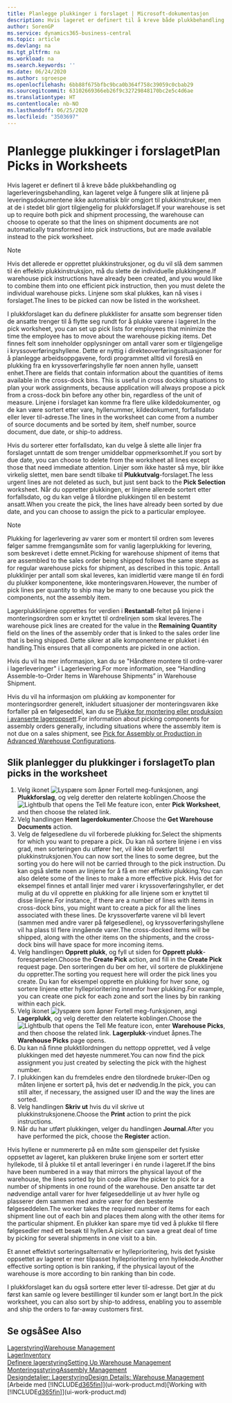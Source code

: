 ```yaml
---
title: Planlegge plukkinger i forslaget | Microsoft-dokumentasjon
description: Hvis lageret er definert til å kreve både plukkbehandling og lagerleveringsbehandling, kan lageret velge å fungere slik at linjene på leveringsdokumentene ikke automatisk blir omgjort til plukkinstrukser, men at de i stedet blir gjort tilgjengelig for plukkforslaget.
author: SorenGP
ms.service: dynamics365-business-central
ms.topic: article
ms.devlang: na
ms.tgt_pltfrm: na
ms.workload: na
ms.search.keywords: ''
ms.date: 06/24/2020
ms.author: sgroespe
ms.openlocfilehash: 6bb88f675bfbc9bca0b364f758c39059c0cbab29
ms.sourcegitcommit: 63102669366eb26f9c32729848170bc2e5c4d6ae
ms.translationtype: HT
ms.contentlocale: nb-NO
ms.lasthandoff: 06/25/2020
ms.locfileid: "3503697"
---
```

# <a name="plan-picks-in-worksheets"></a><span data-ttu-id="7c791-103">Planlegge plukkinger i forslaget</span><span class="sxs-lookup"><span data-stu-id="7c791-103">Plan Picks in Worksheets</span></span>

<span data-ttu-id="7c791-104">Hvis lageret er definert til å kreve både plukkbehandling og lagerleveringsbehandling, kan lageret velge å fungere slik at linjene på leveringsdokumentene ikke automatisk blir omgjort til plukkinstrukser, men at de i stedet blir gjort tilgjengelig for plukkforslaget.</span><span class="sxs-lookup"><span data-stu-id="7c791-104">If your warehouse is set up to require both pick and shipment processing, the warehouse can choose to operate so that the lines on shipment documents are not automatically transformed into pick instructions, but are made available instead to the pick worksheet.</span></span>  

> [!NOTE]  
> <span data-ttu-id="7c791-105">Hvis det allerede er opprettet plukkinstruksjoner, og du vil slå dem sammen til én effektiv plukkinstruksjon, må du slette de individuelle plukkingene.</span><span class="sxs-lookup"><span data-stu-id="7c791-105">If warehouse pick instructions have already been created, and you would like to combine them into one efficient pick instruction, then you must delete the individual warehouse picks.</span></span> <span data-ttu-id="7c791-106">Linjene som skal plukkes, kan nå vises i forslaget.</span><span class="sxs-lookup"><span data-stu-id="7c791-106">The lines to be picked can now be listed in the worksheet.</span></span>  

<span data-ttu-id="7c791-107">I plukkforslaget kan du definere plukklister for ansatte som begrenser tiden de ansatte trenger til å flytte seg rundt for å plukke varene i lageret.</span><span class="sxs-lookup"><span data-stu-id="7c791-107">In the pick worksheet, you can set up pick lists for employees that minimize the time the employee has to move about the warehouse picking items.</span></span> <span data-ttu-id="7c791-108">Det finnes felt som inneholder opplysninger om antall varer som er tilgjengelige i kryssoverføringshyllene. Dette er nyttig i direkteoverføringssituasjoner for å planlegge arbeidsoppgavene, fordi programmet alltid vil foreslå en plukking fra en kryssoverføringshylle før noen annen hylle, uansett enhet.</span><span class="sxs-lookup"><span data-stu-id="7c791-108">There are fields that contain information about the quantities of items available in the cross-dock bins. This is useful in cross docking situations to plan your work assignments, because application will always propose a pick from a cross-dock bin before any other bin, regardless of the unit of measure.</span></span> <span data-ttu-id="7c791-109">Linjene i forslaget kan komme fra flere ulike kildedokumenter, og de kan være sortert etter vare, hyllenummer, kildedokument, forfallsdato eller lever til-adresse.</span><span class="sxs-lookup"><span data-stu-id="7c791-109">The lines in the worksheet can come from a number of source documents and be sorted by item, shelf number, source document, due date, or ship-to address.</span></span>  

<span data-ttu-id="7c791-110">Hvis du sorterer etter forfallsdato, kan du velge å slette alle linjer fra forslaget unntatt de som trenger umiddelbar oppmerksomhet.</span><span class="sxs-lookup"><span data-stu-id="7c791-110">If you sort by due date, you can choose to delete from the worksheet all lines except those that need immediate attention.</span></span> <span data-ttu-id="7c791-111">Linjer som ikke haster så mye, blir ikke virkelig slettet, men bare sendt tilbake til **Plukkutvalg**-forslaget.</span><span class="sxs-lookup"><span data-stu-id="7c791-111">The less urgent lines are not deleted as such, but just sent back to the **Pick Selection** worksheet.</span></span> <span data-ttu-id="7c791-112">Når du oppretter plukkingen, er linjene allerede sortert etter forfallsdato, og du kan velge å tilordne plukkingen til en bestemt ansatt.</span><span class="sxs-lookup"><span data-stu-id="7c791-112">When you create the pick, the lines have already been sorted by due date, and you can choose to assign the pick to a particular employee.</span></span>  

> [!NOTE]  
> <span data-ttu-id="7c791-113">Plukking for lagerlevering av varer som er montert til ordren som leveres følger samme fremgangsmåte som for vanlig lagerplukking for levering, som beskrevet i dette emnet.</span><span class="sxs-lookup"><span data-stu-id="7c791-113">Picking for warehouse shipment of items that are assembled to the sales order being shipped follows the same steps as for regular warehouse picks for shipment, as described in this topic.</span></span> <span data-ttu-id="7c791-114">Antall plukklinjer per antall som skal leveres, kan imidlertid være mange til én fordi du plukker komponentene, ikke monteringsvaren.</span><span class="sxs-lookup"><span data-stu-id="7c791-114">However, the number of pick lines per quantity to ship may be many to one because you pick the components, not the assembly item.</span></span>  
>
> <span data-ttu-id="7c791-115">Lagerplukklinjene opprettes for verdien i **Restantall**-feltet på linjene i monteringsordren som er knyttet til ordrelinjen som skal leveres.</span><span class="sxs-lookup"><span data-stu-id="7c791-115">The warehouse pick lines are created for the value in the **Remaining Quantity** field on the lines of the assembly order that is linked to the sales order line that is being shipped.</span></span> <span data-ttu-id="7c791-116">Dette sikrer at alle komponentene er plukket i én handling.</span><span class="sxs-lookup"><span data-stu-id="7c791-116">This ensures that all components are picked in one action.</span></span>  
>
> <span data-ttu-id="7c791-117">Hvis du vil ha mer informasjon, kan du se "Håndtere montere til ordre-varer i lagerleveringer" i Lagerlevering.</span><span class="sxs-lookup"><span data-stu-id="7c791-117">For more information, see “Handling Assemble-to-Order Items in Warehouse Shipments” in Warehouse Shipment.</span></span>  
>
> <span data-ttu-id="7c791-118">Hvis du vil ha informasjon om plukking av komponenter for monteringsordrer generelt, inkludert situasjoner der monteringsvaren ikke forfaller på en følgeseddel, kan du se [Plukke for montering eller produksjon i avanserte lageroppsett](warehouse-how-to-pick-for-internal-operations-in-advanced-warehousing.md).</span><span class="sxs-lookup"><span data-stu-id="7c791-118">For information about picking components for assembly orders generally, including situations where the assembly item is not due on a sales shipment, see [Pick for Assembly or Production in Advanced Warehouse Configurations](warehouse-how-to-pick-for-internal-operations-in-advanced-warehousing.md).</span></span>  

## <a name="to-plan-picks-in-the-worksheet"></a><span data-ttu-id="7c791-119">Slik planlegger du plukkinger i forslaget</span><span class="sxs-lookup"><span data-stu-id="7c791-119">To plan picks in the worksheet</span></span>

1. <span data-ttu-id="7c791-120">Velg ikonet ![Lyspære som åpner Fortell meg-funksjonen](media/ui-search/search_small.png "Fortell hva du vil gjøre"), angi **Plukkforslag**, og velg deretter den relaterte koblingen.</span><span class="sxs-lookup"><span data-stu-id="7c791-120">Choose the ![Lightbulb that opens the Tell Me feature](media/ui-search/search_small.png "Tell me what you want to do") icon, enter **Pick Worksheet**, and then choose the related link.</span></span>  
2. <span data-ttu-id="7c791-121">Velg handlingen **Hent lagerdokumenter**.</span><span class="sxs-lookup"><span data-stu-id="7c791-121">Choose the **Get Warehouse Documents** action.</span></span>  
3. <span data-ttu-id="7c791-122">Velg de følgesedlene du vil forberede plukking for.</span><span class="sxs-lookup"><span data-stu-id="7c791-122">Select the shipments for which you want to prepare a pick.</span></span> <span data-ttu-id="7c791-123">Du kan nå sortere linjene i en viss grad, men sorteringen du utfører her, vil ikke bli overført til plukkinstruksjonen.</span><span class="sxs-lookup"><span data-stu-id="7c791-123">You can now sort the lines to some degree, but the sorting you do here will not be carried through to the pick instruction.</span></span> <span data-ttu-id="7c791-124">Du kan også slette noen av linjene for å få en mer effektiv plukking.</span><span class="sxs-lookup"><span data-stu-id="7c791-124">You can also delete some of the lines to make a more effective pick.</span></span> <span data-ttu-id="7c791-125">Hvis det for eksempel finnes et antall linjer med varer i kryssoverføringshyller, er det mulig at du vil opprette en plukking for alle linjene som er knyttet til disse linjene.</span><span class="sxs-lookup"><span data-stu-id="7c791-125">For instance, if there are a number of lines with items in cross-dock bins, you might want to create a pick for all the lines associated with these lines.</span></span> <span data-ttu-id="7c791-126">De kryssoverførte varene vil bli levert (sammen med andre varer på følgesedlene), og kryssoverføringshyllene vil ha plass til flere inngående varer.</span><span class="sxs-lookup"><span data-stu-id="7c791-126">The cross-docked items will be shipped, along with the other items on the shipments, and the cross-dock bins will have space for more incoming items.</span></span>  
4. <span data-ttu-id="7c791-127">Velg handlingen **Opprett plukk**, og fyll ut siden for **Opprett plukk**-forespørselen.</span><span class="sxs-lookup"><span data-stu-id="7c791-127">Choose the **Create Pick** action, and fill in the **Create Pick** request page.</span></span> <span data-ttu-id="7c791-128">Den sorteringen du ber om her, vil sortere de plukklinjene du oppretter.</span><span class="sxs-lookup"><span data-stu-id="7c791-128">The sorting you request here will order the pick lines you create.</span></span> <span data-ttu-id="7c791-129">Du kan for eksempel opprette en plukking for hver sone, og sortere linjene etter hylleprioritering innenfor hver plukking.</span><span class="sxs-lookup"><span data-stu-id="7c791-129">For example, you can create one pick for each zone and sort the lines by bin ranking within each pick.</span></span>  
5. <span data-ttu-id="7c791-130">Velg ikonet ![lyspære som åpner Fortell meg-funksjonen](media/ui-search/search_small.png "Fortell hva du vil gjøre"), angi **Lagerplukk**, og velg deretter den relaterte koblingen.</span><span class="sxs-lookup"><span data-stu-id="7c791-130">Choose the ![Lightbulb that opens the Tell Me feature](media/ui-search/search_small.png "Tell me what you want to do") icon, enter **Warehouse Picks**, and then choose the related link.</span></span> <span data-ttu-id="7c791-131">**Lagerplukk**-vinduet åpnes.</span><span class="sxs-lookup"><span data-stu-id="7c791-131">The **Warehouse Picks** page opens.</span></span>  
6. <span data-ttu-id="7c791-132">Du kan nå finne plukktilordningen du nettopp opprettet, ved å velge plukkingen med det høyeste nummeret.</span><span class="sxs-lookup"><span data-stu-id="7c791-132">You can now find the pick assignment you just created by selecting the pick with the highest number.</span></span>  
7. <span data-ttu-id="7c791-133">I plukkingen kan du fremdeles endre den tilordnede bruker-IDen og måten linjene er sortert på, hvis det er nødvendig.</span><span class="sxs-lookup"><span data-stu-id="7c791-133">In the pick, you can still alter, if necessary, the assigned user ID and the way the lines are sorted.</span></span>  
8. <span data-ttu-id="7c791-134">Velg handlingen **Skriv ut** hvis du vil skrive ut plukkinstruksjonene.</span><span class="sxs-lookup"><span data-stu-id="7c791-134">Choose the **Print** action to print the pick instructions.</span></span>  
9. <span data-ttu-id="7c791-135">Når du har utført plukkingen, velger du handlingen **Journal**.</span><span class="sxs-lookup"><span data-stu-id="7c791-135">After you have performed the pick, choose the **Register** action.</span></span>  

<span data-ttu-id="7c791-136">Hvis hyllene er nummererte på en måte som gjenspeiler det fysiske oppsettet av lageret, kan plukkeren bruke linjene som er sortert etter hyllekode, til å plukke til et antall leveringer i én runde i lageret.</span><span class="sxs-lookup"><span data-stu-id="7c791-136">If the bins have been numbered in a way that mirrors the physical layout of the warehouse, the lines sorted by bin code allow the picker to pick for a number of shipments in one round of the warehouse.</span></span> <span data-ttu-id="7c791-137">Den ansatte tar det nødvendige antall varer for hver følgeseddellinje ut av hver hylle og plasserer dem sammen med andre varer for den bestemte følgeseddelen.</span><span class="sxs-lookup"><span data-stu-id="7c791-137">The worker takes the required number of items for each shipment line out of each bin and places them along with the other items for the particular shipment.</span></span> <span data-ttu-id="7c791-138">En plukker kan spare mye tid ved å plukke til flere følgesedler med ett besøk til hyllen.</span><span class="sxs-lookup"><span data-stu-id="7c791-138">A picker can save a great deal of time by picking for several shipments in one visit to a bin.</span></span>  

<span data-ttu-id="7c791-139">Et annet effektivt sorteringsalternativ er hylleprioritering, hvis det fysiske oppsettet av lageret er mer tilpasset hylleprioritering enn hyllekode.</span><span class="sxs-lookup"><span data-stu-id="7c791-139">Another effective sorting option is bin ranking, if the physical layout of the warehouse is more according to bin ranking than bin code.</span></span>  

<span data-ttu-id="7c791-140">I plukkforslaget kan du også sortere etter lever til-adresse. Det gjør at du først kan samle og levere bestillinger til kunder som er langt bort.</span><span class="sxs-lookup"><span data-stu-id="7c791-140">In the pick worksheet, you can also sort by ship-to address, enabling you to assemble and ship the orders to far-away customers first.</span></span>  

## <a name="see-also"></a><span data-ttu-id="7c791-141">Se også</span><span class="sxs-lookup"><span data-stu-id="7c791-141">See Also</span></span>

[<span data-ttu-id="7c791-142">Lagerstyring</span><span class="sxs-lookup"><span data-stu-id="7c791-142">Warehouse Management</span></span>](warehouse-manage-warehouse.md)  
[<span data-ttu-id="7c791-143">Lager</span><span class="sxs-lookup"><span data-stu-id="7c791-143">Inventory</span></span>](inventory-manage-inventory.md)  
[<span data-ttu-id="7c791-144">Definere lagerstyring</span><span class="sxs-lookup"><span data-stu-id="7c791-144">Setting Up Warehouse Management</span></span>](warehouse-setup-warehouse.md)  
[<span data-ttu-id="7c791-145">Monteringsstyring</span><span class="sxs-lookup"><span data-stu-id="7c791-145">Assembly Management</span></span>](assembly-assemble-items.md)  
[<span data-ttu-id="7c791-146">Designdetaljer: Lagerstyring</span><span class="sxs-lookup"><span data-stu-id="7c791-146">Design Details: Warehouse Management</span></span>](design-details-warehouse-management.md)  
<span data-ttu-id="7c791-147">[Arbeide med [!INCLUDE[d365fin](includes/d365fin_md.md)]](ui-work-product.md)</span><span class="sxs-lookup"><span data-stu-id="7c791-147">[Working with [!INCLUDE[d365fin](includes/d365fin_md.md)]](ui-work-product.md)</span></span>  
